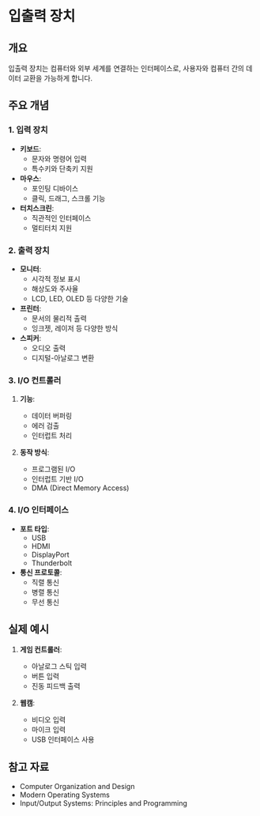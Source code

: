 # 입출력 장치

## 개요

입출력 장치는 컴퓨터와 외부 세계를 연결하는 인터페이스로, 사용자와 컴퓨터 간의 데이터 교환을 가능하게 합니다.

## 주요 개념

### 1. 입력 장치

- **키보드**:
  - 문자와 명령어 입력
  - 특수키와 단축키 지원
- **마우스**:
  - 포인팅 디바이스
  - 클릭, 드래그, 스크롤 기능
- **터치스크린**:
  - 직관적인 인터페이스
  - 멀티터치 지원

### 2. 출력 장치

- **모니터**:
  - 시각적 정보 표시
  - 해상도와 주사율
  - LCD, LED, OLED 등 다양한 기술
- **프린터**:
  - 문서의 물리적 출력
  - 잉크젯, 레이저 등 다양한 방식
- **스피커**:
  - 오디오 출력
  - 디지털-아날로그 변환

### 3. I/O 컨트롤러

1. **기능**:
   - 데이터 버퍼링
   - 에러 검출
   - 인터럽트 처리
   
2. **동작 방식**:
   - 프로그램된 I/O
   - 인터럽트 기반 I/O
   - DMA (Direct Memory Access)

### 4. I/O 인터페이스

- **포트 타입**:
  - USB
  - HDMI
  - DisplayPort
  - Thunderbolt
- **통신 프로토콜**:
  - 직렬 통신
  - 병렬 통신
  - 무선 통신

## 실제 예시

1. **게임 컨트롤러**:
   - 아날로그 스틱 입력
   - 버튼 입력
   - 진동 피드백 출력

2. **웹캠**:
   - 비디오 입력
   - 마이크 입력
   - USB 인터페이스 사용

## 참고 자료

- Computer Organization and Design
- Modern Operating Systems
- Input/Output Systems: Principles and Programming

